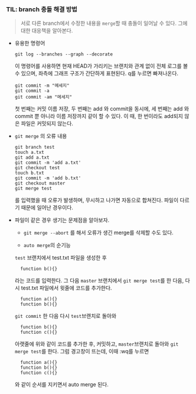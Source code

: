 ### TIL: branch 충돌 해결 방법
> 서로 다른 branch에서 수정한 내용을 `merge`할 때 충돌이 일어날 수 있다. 그에 대한 대응책을 알아본다.
- 유용한 명령어

    ```
    git log --branches --graph --decorate
    ```
    이 명령어를 사용하면 현재 HEAD가 가리키는 브랜치와 관계 없이 전체 로그를 볼 수 있으며, 좌측에 그래프 구조가 간단하게 표현된다. q를 누르면 빠져나온다.
    ```
    git commit -m "메세지"
    git commit -a
    git commit -am "메세지"
    ```
    첫 번째는 커밋 이름 저장, 두 번째는 add 와 commit을 동시에, 세 번째는 add 와 commit 뿐 아니라 이름 저장까지 같이 할 수 있다. 이 때, 한 번이라도 add되지 않은 파일은 커밋되지 않는다.
- `git merge` 의 오류 내용
    ```
    git branch test
    touch a.txt
    git add a.txt
    git commit -m 'add a.txt'
    git checkout test
    touch b.txt
    git commit -m 'add b.txt'
    git checkout master
    git merge test
    ```
    를 입력했을 때 오류가 발생하며, 무시하고 나가면 자동으로 합쳐진다. 파일이 다르기 때문에 일어난 경우이다.
- 파일이 같은 경우 생기는 문제점을 알아보자.

    - `git merge --abort` 를 해서 오류가 생긴 merge를 삭제할 수도 있다.

    - `auto merge`의 순기능
    
    `test` 브랜치에서 test.txt 파일을 생성한 후 

        function b(){} 

    라는 코드를 입력한다. 그 다음 `master` 브랜치에서 `git merge test`를 한 다음, 다시 test.txt 파일에서 윗줄에 코드를 추가한다.

        function a(){}
        function b(){}

    `git commit` 한 다음 다시 `test`브랜치로 돌아와
    
        function b(){}
        function c(){}

    아랫줄에 위와 같이 코드를 추가한 후, 커밋하고, `master`브랜치로 돌아와 `git merge test`를 한다. 그럼 경고창이 뜨는데, 이때 :wq를 누르면 
    
        function a(){}
        function b(){}
        function c(){}

    와 같이 순서를 지키면서 auto merge 된다.


